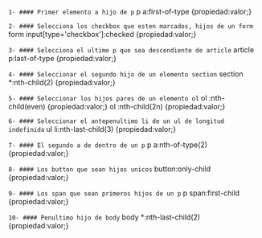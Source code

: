 `1- #### Primer elemento a hijo de p`
p a:first-of-type {propiedad:valor;}

`2- #### Selecciona los checkbox que esten marcados, hijos de un form`
form input[type='checkbox']:checked {propiedad:valor;}

`3- #### Selecciona el ultimo p que sea descendiente de article`
article p:last-of-type {propiedad:valor;}

`4- #### Seleccionar el segundo hijo de un elemento section`
section \*:nth-child(2) {propiedad:valor;}

`5- #### Seleccionar los hijos pares de un elemento ol`
ol :nth-child(even) {propiedad:valor;}
ol :nth-child(2n) {propiedad:valor;}

`6- #### Seleccionar el antepenultimo li de un ul de longitud indefinida`
ul li:nth-last-child(3) {propiedad:valor;}

`7- #### El segundo a de dentro de un p`
p a:nth-of-type(2) {propiedad:valor;}

`8- #### Los button que sean hijos unicos`
button:only-child {propiedad:valor;}

`9- #### Los span que sean primeros hijos de un p`
p span:first-child {propiedad:valor;}

`10- #### Penultimo hijo de body`
body \*:nth-last-child(2) {propiedad:valor;}
